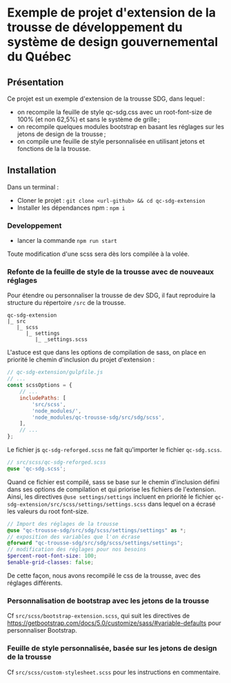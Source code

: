 # Exemple de projet d'extension de la trousse de développement du système de design gouvernemental du Québec

## Présentation

Ce projet est un exemple d'extension de la trousse SDG, dans lequel :
- on recompile la feuille de style qc-sdg.css avec un root-font-size de 100% (et non 62,5%) et sans le système de grille ;
- on recompile quelques modules bootstrap en basant les réglages sur les jetons de design de la trousse ;
- on compile une feuille de style personnalisée en utilisant jetons et fonctions de la la trousse.


## Installation
Dans un terminal :
- Cloner le projet : `git clone <url-github> && cd qc-sdg-extension`
- Installer les dépendances npm : `npm i`

### Developpement

- lancer la commande `npm run start`

Toute modification d'une scss sera dès lors compilée à la volée.

### Refonte de la feuille de style de la trousse avec de nouveaux réglages


Pour étendre ou personnaliser la trousse de dev SDG, il faut  reproduire la structure du répertoire `/src` de la trousse.

```
qc-sdg-extension
|_ src
   |_ scss
      |_ settings
         |_ _settings.scss
```

L'astuce est que dans les options de compilation de sass, on place en priorité le chemin d'inclusion du projet d'extension :

```js 
// qc-sdg-extension/gulpfile.js
// ...
const scssOptions = {
    // ...
    includePaths: [
        'src/scss',
        'node_modules/',
        'node_modules/qc-trousse-sdg/src/sdg/scss',
    ],
    // ...
};
```

Le fichier js `qc-sdg-reforged.scss` ne fait qu'importer le fichier `qc-sdg.scss`.

```scss
// src/scss/qc-sdg-reforged.scss 
@use 'qc-sdg.scss';
```

Quand ce fichier est compilé, sass se base sur le chemin d'inclusion défini dans ses options de compilation et qui priorise les fichiers de l'extension.
Ainsi, les directives `@use settings/settings` incluent en priorité le fichier `qc-sdg-extension/src/scss/settings/settings.scss` dans lequel on a écrasé les valeurs du root font-size.

```scss
// Import des réglages de la trousse
@use "qc-trousse-sdg/src/sdg/scss/settings/settings" as *;
// exposition des variables que l'on écrase
@forward "qc-trousse-sdg/src/sdg/scss/settings/settings";
// modification des réglages pour nos besoins
$percent-root-font-size: 100;
$enable-grid-classes: false;
```
De cette façon, nous avons recompilé le css de la trousse, avec des réglages différents.

### Personnalisation de bootstrap avec les jetons de la trousse

Cf `src/scss/bootstrap-extension.scss`, qui suit les directives de https://getbootstrap.com/docs/5.0/customize/sass/#variable-defaults pour personnaliser Bootstrap.

### Feuille de style personnalisée, basée sur les jetons de design de la trousse

Cf `src/scss/custom-stylesheet.scss` pour les instructions en commentaire.
